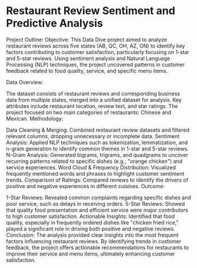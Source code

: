 # Restaurant Review Sentiment and Predictive Analysis
Project Outline:
Objective:
This Data Dive project aimed to analyze restaurant reviews across five states (AB, QC, OH, AZ, ON) to identify key factors contributing to customer satisfaction, particularly focusing on 1-star and 5-star reviews. Using sentiment analysis and Natural Language Processing (NLP) techniques, the project uncovered patterns in customer feedback related to food quality, service, and specific menu items.

Data Overview:

The dataset consists of restaurant reviews and corresponding business data from multiple states, merged into a unified dataset for analysis.
Key attributes include restaurant location, review text, and star ratings.
The project focused on two main categories of restaurants: Chinese and Mexican.
Methodology:

Data Cleaning & Merging: Combined restaurant review datasets and filtered relevant columns, dropping unnecessary or incomplete data.
Sentiment Analysis: Applied NLP techniques such as tokenization, lemmatization, and n-gram generation to identify common themes in 1-star and 5-star reviews.
N-Gram Analysis: Generated bigrams, trigrams, and quadgrams to uncover recurring patterns related to specific dishes (e.g., "orange chicken") and service experiences.
Word Cloud & Frequency Distribution: Visualized frequently mentioned words and phrases to highlight customer sentiment trends.
Comparison of Ratings: Compared reviews to identify the drivers of positive and negative experiences in different cuisines.
Outcome:

1-Star Reviews: Revealed common complaints regarding specific dishes and poor service, such as delays in receiving orders.
5-Star Reviews: Showed that quality food presentation and efficient service were major contributors to high customer satisfaction.
Actionable Insights: Identified that food quality, especially in frequently ordered dishes like "chicken fried rice," played a significant role in driving both positive and negative reviews.
Conclusion:
The analysis provided clear insights into the most frequent factors influencing restaurant reviews. By identifying trends in customer feedback, the project offers actionable recommendations for restaurants to improve their service and menu items, ultimately enhancing customer satisfaction.
